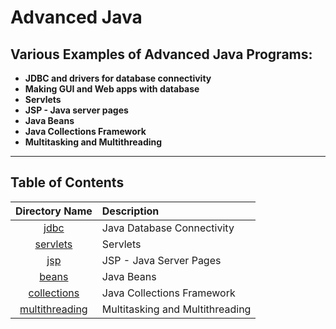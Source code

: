 # Advanced Java

## Various Examples of Advanced Java Programs:

* **JDBC and drivers for database connectivity**
* **Making  GUI and Web apps with database**
* **Servlets**
* **JSP - Java server pages**
* **Java Beans**
* **Java Collections Framework**
* **Multitasking and Multithreading**

<hr>

## Table of Contents

| Directory Name                     | Description                          |
| :-----------------------------:  | :--------------------------------    |
|[jdbc](jdbc/)|Java Database Connectivity|
|[servlets](servlets/)|Servlets|
|[jsp](jsp/)|JSP  - Java Server Pages|
|[beans](beans/)|Java Beans|
|[collections](collections/)|Java Collections Framework|
|[multithreading](multithreading/)|Multitasking and Multithreading|